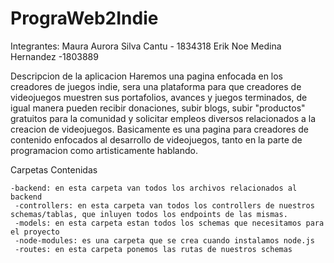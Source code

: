# PrograWeb2Indie
 
 Integrantes:
   Maura Aurora Silva Cantu - 1834318
   Erik Noe Medina Hernandez -1803889
   
   Descripcion de la aplicacion
    Haremos una pagina enfocada en los creadores de juegos indie, sera una plataforma para que creadores de videojuegos muestren sus portafolios, avances y juegos terminados, 
    de igual manera pueden recibir donaciones, subir blogs, subir "productos" gratuitos para la comunidad y solicitar empleos diversos relacionados a la creacion de videojuegos.
    Basicamente es una pagina para creadores de contenido enfocados al desarrollo de videojuegos, tanto en la parte de programacion como artisticamente hablando.
    
   
  
   Carpetas Contenidas
   
    -backend: en esta carpeta van todos los archivos relacionados al backend
     -controllers: en esta carpeta van todos los controllers de nuestros schemas/tablas, que inluyen todos los endpoints de las mismas.
     -models: en esta carpeta estan todos los schemas que necesitamos para el proyecto
     -node-modules: es una carpeta que se crea cuando instalamos node.js
     -routes: en esta carpeta ponemos las rutas de nuestros schemas


  
